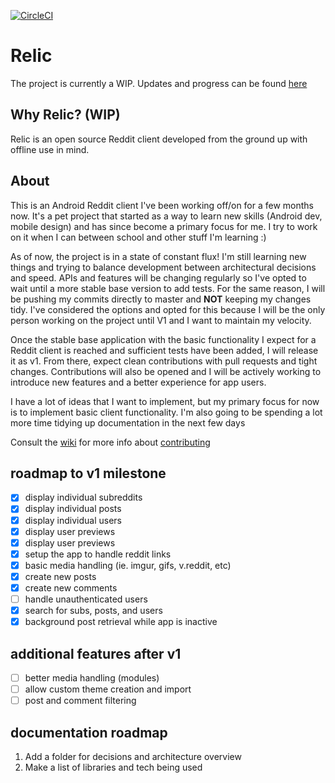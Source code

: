 [![CircleCI](https://circleci.com/gh/13ABEL/Relic.svg?style=svg)](https://circleci.com/gh/13ABEL/Relic)
# Relic

The project is currently a WIP. Updates and progress can be found [here](./docs/updates.md)

## Why Relic? (WIP)

Relic is an open source Reddit client developed from the ground up with offline use in mind.

## About

This is an Android Reddit client I've been working off/on for a few months now. It's a pet project that started as a way to learn new skills (Android dev, mobile design) and has since become a primary focus for me. I try to work on it when I can between school and other stuff I'm learning :)

As of now, the project is in a state of constant flux! I'm still learning new things and trying to balance development between architectural decisions and speed. APIs and features will be changing regularly so I've opted to wait until a more stable base version to add tests. For the same reason, I will be pushing my commits directly to master and **NOT** keeping my changes tidy. I've considered the options and opted for this because I will be the only person working on the project until V1 and I want to maintain my velocity.

Once the stable base application with the basic functionality I expect for a Reddit client is reached and sufficient tests have been added, I will release it as v1. From there, expect clean contributions with pull requests and tight changes. Contributions will also be opened and I will be actively working to introduce new features and a better experience for app users.

I have a lot of ideas that I want to implement, but my primary focus for now is to implement basic client functionality. I'm also going to be spending a lot more time tidying up documentation in the next few days

Consult the [wiki](https://github.com/13ABEL/Relic/wiki) for more info about [contributing](https://github.com/13ABEL/Relic/wiki/Contribution-Quickstart)

## roadmap to v1 milestone

- [x] display individual subreddits
- [x] display individual posts
- [x] display individual users
- [x] display user previews
- [x] display user previews
- [x] setup the app to handle reddit links
- [x] basic media handling (ie. imgur, gifs, v.reddit, etc)
- [x] create new posts
- [x] create new comments
- [ ] handle unauthenticated users
- [x] search for subs, posts, and users
- [x] background post retrieval while app is inactive

## additional features after v1

- [ ] better media handling (modules)
- [ ] allow custom theme creation and import
- [ ] post and comment filtering

## documentation roadmap

1. Add a folder for decisions and architecture overview
2. Make a list of libraries and tech being used
